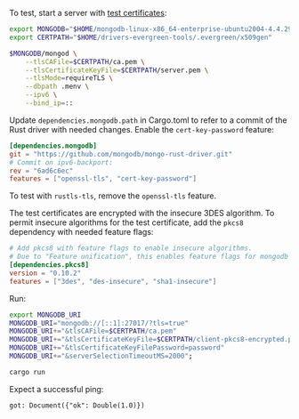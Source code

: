 To test, start a server with [test certificates](https://github.com/mongodb-labs/drivers-evergreen-tools/tree/93b20d9660fa5ef82b63d541d5a6f86f80ba4503/.evergreen/x509gen):

```bash
export MONGODB="$HOME/mongodb-linux-x86_64-enterprise-ubuntu2004-4.4.29/bin/"
export CERTPATH="$HOME/drivers-evergreen-tools/.evergreen/x509gen"

$MONGODB/mongod \
    --tlsCAFile=$CERTPATH/ca.pem \
    --tlsCertificateKeyFile=$CERTPATH/server.pem \
    --tlsMode=requireTLS \
    --dbpath .menv \
    --ipv6 \
    --bind_ip=::
```

Update `dependencies.mongodb.path` in Cargo.toml to refer to a commit of the Rust driver with needed changes. Enable the `cert-key-password` feature:

```toml
[dependencies.mongodb]
git = "https://github.com/mongodb/mongo-rust-driver.git"
# Commit on ipv6-backport:
rev = "6ad6c6ec"
features = ["openssl-tls", "cert-key-password"]
```

To test with `rustls-tls`, remove the `openssl-tls` feature.

The test certificates are encrypted with the insecure 3DES algorithm. To permit insecure algorithms for the test certificate, add the `pkcs8` dependency with needed feature flags:

```toml
# Add pkcs8 with feature flags to enable insecure algorithms.
# Due to "Feature unification", this enables feature flags for mongodb driver.
[dependencies.pkcs8]
version = "0.10.2"
features = ["3des", "des-insecure", "sha1-insecure"]
```

Run:
```bash
export MONGODB_URI
MONGODB_URI="mongodb://[::1]:27017/?tls=true"
MONGODB_URI+="&tlsCAFile=$CERTPATH/ca.pem"
MONGODB_URI+="&tlsCertificateKeyFile=$CERTPATH/client-pkcs8-encrypted.pem"
MONGODB_URI+="&tlsCertificateKeyFilePassword=password"
MONGODB_URI+="&serverSelectionTimeoutMS=2000";

cargo run
```

Expect a successful ping:
```
got: Document({"ok": Double(1.0)})
```

